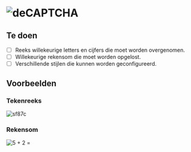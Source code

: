 # ![deCAPTCHA](https://deidee.com/logo.png?str=deCAPTCHA)

## Te doen

- [ ] Reeks willekeurige letters en cijfers die moet worden overgenomen.
- [ ] Willekeurige rekensom die moet worden opgelost.
- [ ] Verschillende stijlen die kunnen worden geconfigureerd.

## Voorbeelden

### Tekenreeks

![sf87c](https://deidee.com/logo.png?str=sf87c&size=6)

### Rekensom

![5 + 2 =](https://deidee.com/logo.png?str=5%20%2b%202%20%3d&size=6)
